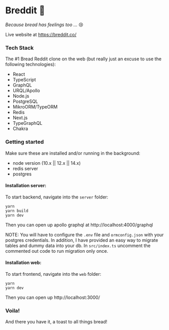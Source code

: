 # Breddit 🍞

_Because bread has feelings too ..._ 😢

Live website at https://breddit.co/

### Tech Stack

The #1 Bread Reddit clone on the web (but really just an excuse to use the following technologies):

- React
- TypeScript
- GraphQL
- URQL/Apollo
- Node.js
- PostgreSQL
- MikroORM/TypeORM
- Redis
- Next.js
- TypeGraphQL
- Chakra

### Getting started

Make sure these are installed and/or running in the background:

- node version (10.x || 12.x || 14.x)
- redis server
- postgres

#### Installation server:

To start backend, navigate into the `server` folder:

```
yarn
yarn build
yarn dev
```

Then you can open up apollo graphql at http://localhost:4000/graphql

NOTE: You will have to configure the `.env` file and `ormconfig.json` with your postgres credentials. In addition, I have provided an easy way to migrate tables and dummy data into your db. In `src/index.ts` uncomment the commented out code to run migration only once.

#### Installation web:

To start frontend, navigate into the `web` folder:

```
yarn
yarn dev
```

Then you can open up http://localhost:3000/

### Voila!

And there you have it, a toast to all things bread!
